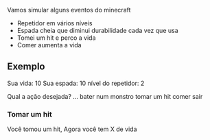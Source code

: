 Vamos simular alguns eventos do minecraft

- Repetidor em vários níveis
- Espada cheia que diminui durabilidade cada vez que usa
- Tomei um hit e perco a vida
- Comer aumenta a vida

## Exemplo

Sua vida: 10
Sua espada: 10
nível do repetidor: 2


Qual a ação desejada?
...
bater num monstro
tomar um hit
comer
sair


### Tomar um hit
Você tomou um hit, Agora você tem X de vida

